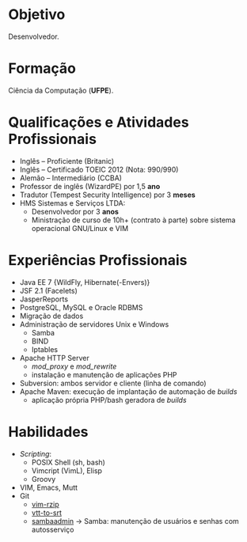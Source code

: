 # Objetivo

Desenvolvedor.

# Formação

Ciência da Computação (**UFPE**).

# Qualificações e Atividades Profissionais

- Inglês – Proficiente (Britanic)
- Inglês – Certificado TOEIC 2012 (Nota: 990/990)
- Alemão – Intermediário (CCBA)
- Professor de inglês (WizardPE) por 1,5 **ano**
- Tradutor (Tempest Security Intelligence) por 3 **meses**
- HMS Sistemas e Serviços LTDA:
  - Desenvolvedor por 3 **anos**
  - Ministração de curso de 10h+ (contrato à parte) sobre sistema operacional
    GNU/Linux e VIM

# Experiências Profissionais

- Java EE 7 {WildFly, Hibernate(-Envers)}
- JSF 2.1 (Facelets)
- JasperReports
- PostgreSQL, MySQL e Oracle RDBMS
- Migração de dados
- Administração de servidores Unix e Windows
  - Samba
  - BIND
  - Iptables
- Apache HTTP Server 
  - *mod\_proxy* e *mod\_rewrite*
  - instalação e manutenção de aplicações PHP
- Subversion: ambos servidor e cliente (linha de comando)
- Apache Maven: execução de implantação de automação de *builds*
  - aplicação própria PHP/bash geradora de *builds*

# Habilidades

- *Scripting*:
  - POSIX Shell (sh, bash)
  - Vimcript (VimL), Elisp
  - Groovy
- VIM, Emacs, Mutt
- Git
  - [vim-rzip](https://github.com/lbrayner/vim-rzip)
  - [vtt-to-srt](https://github.com/lbrayner/vtt-to-srt)
  - [sambaadmin](https://github.com/lbrayner/sambaadmin) → Samba: manutenção
      de usuários e senhas com autosserviço

